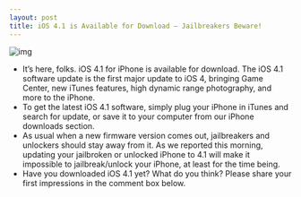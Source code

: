 ```yaml
---
layout: post
title: iOS 4.1 is Available for Download – Jailbreakers Beware!
---
```

![img](http://media.idownloadblog.com/wp-content/uploads/2010/09/iOS-4.11.jpg)
* It’s here, folks. iOS 4.1 for iPhone is available for download. The iOS 4.1 software update is the first major update to iOS 4, bringing Game Center, new iTunes features, high dynamic range photography, and more to the iPhone.
* To get the latest iOS 4.1 software, simply plug your iPhone in iTunes and search for update, or save it to your computer from our iPhone downloads section.
* As usual when a new firmware version comes out, jailbreakers and unlockers should stay away from it. As we reported this morning, updating your jailbroken or unlocked iPhone to 4.1 will make it impossible to jailbreak/unlock your iPhone, at least for the time being.
* Have you downloaded iOS 4.1 yet? What do you think? Please share your first impressions in the comment box below.

